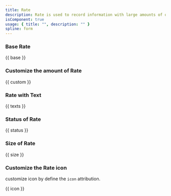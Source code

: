 ```yaml
---
title: Rate
description: Rate is used to record information with large amounts of options.
isComponent: true
usage: { title: "", description: "" }
spline: form
---
```


### Base Rate

{{ base }}

### Customize the amount of Rate

{{ custom }}

### Rate with Text

{{ texts }}

### Status of Rate

{{ status }}

### Size of Rate

{{ size }}

### Customize the Rate icon

customize icon by define the `icon` attribution.

{{ icon }}
